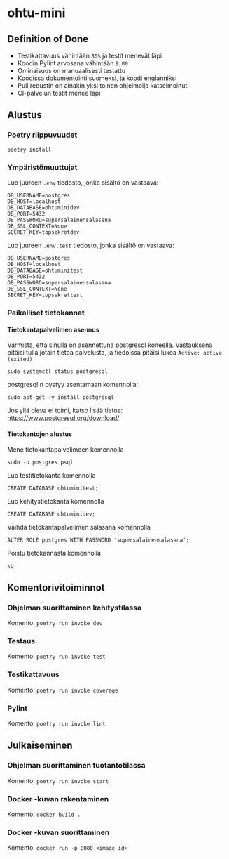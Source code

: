# ohtu-mini

## Definition of Done

- Testikattavuus vähintään `80%` ja testit menevät läpi
- Koodin Pylint arvosana vähintään `9,00`
- Ominaisuus on manuaalisesti testattu
- Koodissa dokumentointi suomeksi, ja koodi englanniksi
- Pull requstin on ainakin yksi toinen ohjelmoija katselmoinut
- CI-palvelun testit menee läpi

## Alustus

### Poetry riippuvuudet

```
poetry install
```

### Ympäristömuuttujat

Luo juureen `.env` tiedosto, jonka sisältö on vastaava:

```
DB_USERNAME=postgres
DB_HOST=localhost
DB_DATABASE=ohtuminidev
DB_PORT=5432
DB_PASSWORD=supersalainensalasana
DB_SSL_CONTEXT=None
SECRET_KEY=topsekretdev
```

Luo juureen `.env.test` tiedosto, jonka sisältö on vastaava:

```
DB_USERNAME=postgres
DB_HOST=localhost
DB_DATABASE=ohtuminitest
DB_PORT=5432
DB_PASSWORD=supersalainensalasana
DB_SSL_CONTEXT=None
SECRET_KEY=topsekrettest
```

### Paikalliset tietokannat

#### Tietokantapalvelimen asennus

Varmista, että sinulla on asennettuna postgresql koneella. Vastauksena pitäisi
tulla jotain tietoa palvelusta, ja tiedoissa pitäisi lukea
`Active: active (exited)`

```
sudo systemctl status postgresql
```

postgresql:n pystyy asentamaan komennolla:

```
sudo apt-get -y install postgresql
```

Jos yllä oleva ei toimi, katso lisää tietoa:
https://www.postgresql.org/download/

#### Tietokantojen alustus

Mene tietokantapalvelimeen komennolla

```
sudo -u postgres psql
```

Luo testitietokanta komennolla

```
CREATE DATABASE ohtuminitest;
```

Luo kehitystietokanta komennolla

```
CREATE DATABASE ohtuminidev;
```

Vaihda tietokantapalvelimen salasana komennolla

```
ALTER ROLE postgres WITH PASSWORD 'supersalainensalasana';
```

Poistu tietokannasta komennolla

```
\q
```

## Komentorivitoiminnot

### Ohjelman suorittaminen kehitystilassa

Komento: `poetry run invoke dev`

### Testaus

Komento: `poetry run invoke test`

### Testikattavuus

Komento: `poetry run invoke coverage`

### Pylint

Komento: `poetry run invoke lint`

## Julkaiseminen

### Ohjelman suorittaminen tuotantotilassa

Komento: `poetry run invoke start`

### Docker -kuvan rakentaminen

Komento: `docker build .`

### Docker -kuvan suorittaminen

Komento: `docker run -p 8080 <image id>`
